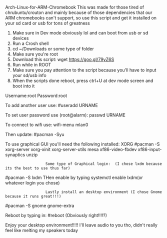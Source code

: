 Arch-Linux-for-ARM-Chromebook
This was made for those tired of chrubuntu/crouton and mainly because of those dependencies that our ARM chromebooks can't support, so use this script and get it installed on your sd card or usb for tons of greatness

1) Make sure in Dev mode obviously lol and can boot from usb or sd devices
2) Run a Crosh shell
3) cd ~/Downloads or some type of folder
4) Make sure you're root
5) Download this script: wget https://goo.gl/79yZ6S
6) Run while in ROOT
7) Make sure you pay attention to the script because you'll have to input your sd/usb info
8) When the scripts done reboot, press ctrl+U at dev mode screen and boot into it

Username:root
Password:root

To add another user use:
#useradd URNAME

To set user password use (root@alarm):
passwd URNAME

To connect to wifi use:
wifi-menu mlan0

Then update:
#pacman -Syu

To use graphical GUI you'll need the following installed:
                        XORG
#pacman -S xorg-server xorg-xinit xorg-server-utils mesa xf86-video-fbdev xf86-input-synaptics unzip

                      Some type of Graphical login:  (I chose lxdm because its the best to use thus far)
#pacman -S lxdm           THen enable by typing systemctl enable lxdm(or whatever login you chose)

                      Lastly install an desktop environment (I chose Gnome because it runs great!!!)
#pacman -S gnome gnome-extra

Reboot by typing in:
#reboot (Obviously right!!!!?)

Enjoy your desktop environment!!!!! I'll leave audio to you tho, didn't really feel like melting my speakers today
